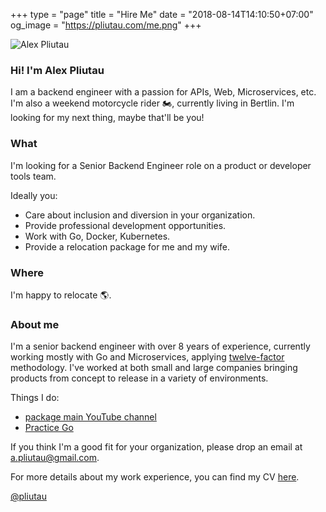 +++
type = "page"
title = "Hire Me"
date = "2018-08-14T14:10:50+07:00"
og_image = "https://pliutau.com/me.png"
+++

![Alex Pliutau](https://pliutau.com/me.png)

### Hi! I'm Alex Pliutau

I am a backend engineer with a passion for APIs, Web, Microservices, etc. I'm also a weekend motorcycle rider 🏍, currently living in Bertlin. I'm looking for my next thing, maybe that'll be you!

### What

I'm looking for a Senior Backend Engineer role on a product or developer tools team.

Ideally you:

 - Care about inclusion and diversion in your organization.
 - Provide professional development opportunities.
 - Work with Go, Docker, Kubernetes.
 - Provide a relocation package for me and my wife.

### Where

I'm happy to relocate 🌎.

### About me

I'm a senior backend engineer with over 8 years of experience, currently working mostly with Go and Microservices, applying [twelve-factor](https://12factor.net/) methodology. I've worked at both small and large companies bringing products from concept
to release in a variety of environments.

Things I do:

 - [package main YouTube channel](https://www.youtube.com/packagemain)
 - [Practice Go](https://github.com/plutov/practice-go)

If you think I'm a good fit for your organization, please drop an email at [a.pliutau@gmail.com](mailto:a.pliutau@gmail.com).

For more details about my work experience, you can find my CV [here](https://s3.amazonaws.com/pliutau.com/cv.pdf).

[@pliutau](https://twitter.com/pliutau)